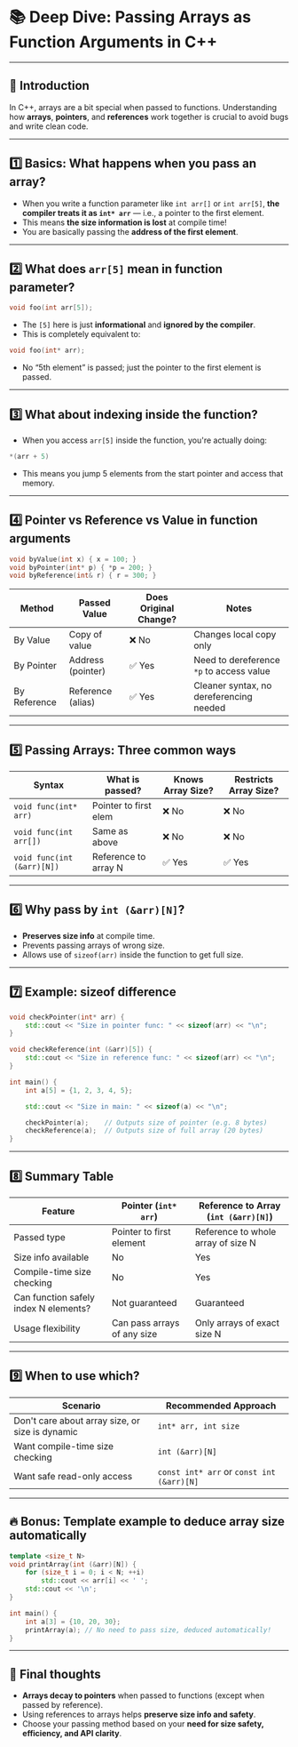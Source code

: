 # 📚 Deep Dive: Passing Arrays as Function Arguments in C++

---

## 🚀 Introduction

In C++, arrays are a bit special when passed to functions. Understanding how **arrays**, **pointers**, and **references** work together is crucial to avoid bugs and write clean code.

---

## 1️⃣ Basics: What happens when you pass an array?

- When you write a function parameter like `int arr[]` or `int arr[5]`, **the compiler treats it as `int* arr`** — i.e., a pointer to the first element.  
- This means **the size information is lost** at compile time!  
- You are basically passing the **address of the first element**.

---

## 2️⃣ What does `arr[5]` mean in function parameter?

```cpp
void foo(int arr[5]);
```

- The `[5]` here is just **informational** and **ignored by the compiler**.  
- This is completely equivalent to:

```cpp
void foo(int* arr);
```

- No “5th element” is passed; just the pointer to the first element is passed.

---

## 3️⃣ What about indexing inside the function?

- When you access `arr[5]` inside the function, you're actually doing:

```cpp
*(arr + 5)
```

- This means you jump 5 elements from the start pointer and access that memory.

---

## 4️⃣ Pointer vs Reference vs Value in function arguments

```cpp
void byValue(int x) { x = 100; }
void byPointer(int* p) { *p = 200; }
void byReference(int& r) { r = 300; }
```

| Method         | Passed Value                | Does Original Change? | Notes                            |
|----------------|----------------------------|----------------------|---------------------------------|
| By Value       | Copy of value              | ❌ No                | Changes local copy only          |
| By Pointer     | Address (pointer)          | ✅ Yes               | Need to dereference `*p` to access value |
| By Reference   | Reference (alias)          | ✅ Yes               | Cleaner syntax, no dereferencing needed |

---

## 5️⃣ Passing Arrays: Three common ways

| Syntax                        | What is passed?         | Knows Array Size? | Restricts Array Size? |
|-------------------------------|------------------------|-------------------|----------------------|
| `void func(int* arr)`          | Pointer to first elem  | ❌ No             | ❌ No                |
| `void func(int arr[])`         | Same as above          | ❌ No             | ❌ No                |
| `void func(int (&arr)[N])`     | Reference to array N   | ✅ Yes            | ✅ Yes               |

---

## 6️⃣ Why pass by `int (&arr)[N]`?

- **Preserves size info** at compile time.  
- Prevents passing arrays of wrong size.  
- Allows use of `sizeof(arr)` inside the function to get full size.

---

## 7️⃣ Example: sizeof difference

```cpp
void checkPointer(int* arr) {
    std::cout << "Size in pointer func: " << sizeof(arr) << "\n";
}

void checkReference(int (&arr)[5]) {
    std::cout << "Size in reference func: " << sizeof(arr) << "\n";
}

int main() {
    int a[5] = {1, 2, 3, 4, 5};

    std::cout << "Size in main: " << sizeof(a) << "\n";

    checkPointer(a);    // Outputs size of pointer (e.g. 8 bytes)
    checkReference(a);  // Outputs size of full array (20 bytes)
}
```

---

## 8️⃣ Summary Table

| Feature                     | Pointer (`int* arr`)        | Reference to Array (`int (&arr)[N]`) |
|-----------------------------|-----------------------------|--------------------------------------|
| Passed type                 | Pointer to first element     | Reference to whole array of size N   |
| Size info available         | No                          | Yes                                  |
| Compile-time size checking  | No                          | Yes                                  |
| Can function safely index N elements? | Not guaranteed            | Guaranteed                           |
| Usage flexibility           | Can pass arrays of any size | Only arrays of exact size N           |

---

## 9️⃣ When to use which?

| Scenario                                   | Recommended Approach                |
|--------------------------------------------|-----------------------------------|
| Don't care about array size, or size is dynamic | `int* arr, int size`               |
| Want compile-time size checking             | `int (&arr)[N]`                    |
| Want safe read-only access                   | `const int* arr` or `const int (&arr)[N]` |

---

## 🔥 Bonus: Template example to deduce array size automatically

```cpp
template <size_t N>
void printArray(int (&arr)[N]) {
    for (size_t i = 0; i < N; ++i)
        std::cout << arr[i] << ' ';
    std::cout << '\n';
}

int main() {
    int a[3] = {10, 20, 30};
    printArray(a); // No need to pass size, deduced automatically!
}
```

---

## 🧠 Final thoughts

- **Arrays decay to pointers** when passed to functions (except when passed by reference).  
- Using references to arrays helps **preserve size info and safety**.  
- Choose your passing method based on your **need for size safety, efficiency, and API clarity**.


